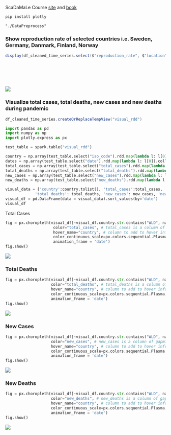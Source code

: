 <div class="cell markdown">

ScaDaMaLe Course [site](https://lamastex.github.io/scalable-data-science/sds/3/x/) and [book](https://lamastex.github.io/ScaDaMaLe/index.html)

</div>

<div class="cell code" execution_count="1" scrolled="false">

``` python
pip install plotly
```

</div>

<div class="cell code" execution_count="1" scrolled="false">

``` run
"./DataPreprocess"
```

</div>

<div class="cell markdown">

### Show reproduction rate of selected countries i.e. Sweden, Germany, Danmark, Finland, Norway

</div>

<div class="cell code" execution_count="1" scrolled="false">

``` scala
display(df_cleaned_time_series.select($"reproduction_rate", $"location", $"date").filter($"reproduction_rate".isNotNull).filter(
                                                                                       $"location"==="Sweden" ||
                                                                                       $"location"==="Germany" ||
                                                                                       $"location"==="Danmark" ||
                                                                                       $"location"==="Finland" ||
                                                                                       $"location"==="Norway").sort("date"))
```

</div>

<div class="cell markdown">

![](https://github.com/r-e-x-a-g-o-n/scalable-data-science/blob/master/images/ScaDaMaLe/000_0-sds-3-x-projects/12_04_1.JPG?raw=true)

</div>

<div class="cell markdown">

### Visualize total cases, total deaths, new cases and new deaths during pandemic

</div>

<div class="cell code" execution_count="1" scrolled="false">

``` scala
df_cleaned_time_series.createOrReplaceTempView("visual_rdd")
```

</div>

<div class="cell code" execution_count="1" scrolled="false">

``` python
import pandas as pd
import numpy as np
import plotly.express as px
```

</div>

<div class="cell code" execution_count="1" scrolled="false">

``` python
test_table = spark.table("visual_rdd")

country = np.array(test_table.select("iso_code").rdd.map(lambda l: l[0]).collect())
dates = np.array(test_table.select("date").rdd.map(lambda l: l[0]).collect())
total_cases = np.array(test_table.select("total_cases").rdd.map(lambda l: l[0]).collect())
total_deaths = np.array(test_table.select("total_deaths").rdd.map(lambda l: l[0]).collect())
new_cases = np.array(test_table.select("new_cases").rdd.map(lambda l: l[0]).collect())
new_deaths = np.array(test_table.select("new_deaths").rdd.map(lambda l: l[0]).collect())

visual_data = {'country':country.tolist(), 'total_cases':total_cases, 'date':dates, 
             'total_deaths': total_deaths, 'new_cases': new_cases, 'new_deaths': new_deaths}
visual_df = pd.DataFrame(data = visual_data).sort_values(by='date')
visual_df
```

</div>

<div class="cell markdown">

Total Cases

</div>

<div class="cell code" execution_count="1" scrolled="false">

``` python
fig = px.choropleth(visual_df[~visual_df.country.str.contains("WLD", na=False)], locations="country",
                     color="total_cases", # total_cases is a column of gapminder
                     hover_name="country", # column to add to hover information
                     color_continuous_scale=px.colors.sequential.Plasma,
                     animation_frame = 'date')
fig.show()
```

</div>

<div class="cell markdown">

![](https://github.com/r-e-x-a-g-o-n/scalable-data-science/blob/master/images/ScaDaMaLe/000_0-sds-3-x-projects/12_04_2.JPG?raw=true)

</div>

<div class="cell markdown">

### Total Deaths

</div>

<div class="cell code" execution_count="1" scrolled="false">

``` python
fig = px.choropleth(visual_df[~visual_df.country.str.contains("WLD", na=False)], locations="country",
                    color="total_deaths", # total_deaths is a column of gapminder
                    hover_name="country", # column to add to hover information
                    color_continuous_scale=px.colors.sequential.Plasma,
                    animation_frame = 'date')
fig.show()
```

</div>

<div class="cell markdown">

![](https://github.com/r-e-x-a-g-o-n/scalable-data-science/blob/master/images/ScaDaMaLe/000_0-sds-3-x-projects/12_04_3.JPG?raw=true)

</div>

<div class="cell markdown">

### New Cases

</div>

<div class="cell code" execution_count="1" scrolled="false">

``` python
fig = px.choropleth(visual_df[~visual_df.country.str.contains("WLD", na=False)], locations="country",
                    color="new_cases", # new_cases is a column of gapminder
                    hover_name="country", # column to add to hover information
                    color_continuous_scale=px.colors.sequential.Plasma,
                    animation_frame = 'date')
fig.show()
```

</div>

<div class="cell markdown">

![](https://github.com/r-e-x-a-g-o-n/scalable-data-science/blob/master/images/ScaDaMaLe/000_0-sds-3-x-projects/12_04_4.JPG?raw=true)

</div>

<div class="cell markdown">

### New Deaths

</div>

<div class="cell code" execution_count="1" scrolled="false">

``` python
fig = px.choropleth(visual_df[~visual_df.country.str.contains("WLD", na=False)], locations="country",
                    color="new_deaths", # new_deaths is a column of gapminder
                    hover_name="country", # column to add to hover information
                    color_continuous_scale=px.colors.sequential.Plasma,
                    animation_frame = 'date')
fig.show()
```

</div>

<div class="cell markdown">

![](https://github.com/r-e-x-a-g-o-n/scalable-data-science/blob/master/images/ScaDaMaLe/000_0-sds-3-x-projects/12_04_5.JPG?raw=true)

</div>

<div class="cell code" execution_count="1" scrolled="false">

</div>
